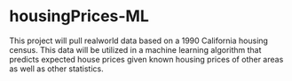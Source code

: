 # housingPrices-ML


This project will pull realworld data based on a 1990 California housing census. This data will be utilized in a machine learning algorithm that predicts expected house prices given known housing prices of other areas as well as other statistics.
